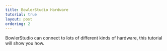 ```yaml
---
title: BowlerStudio Hardware
tutorial: true
layout: post
ordering: 2
---
```


BowlerStudio can connect to lots of different kinds of hardware, this tutorial will show you how. 